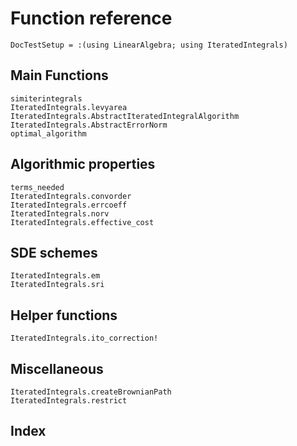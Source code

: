 # Function reference

```@meta
DocTestSetup = :(using LinearAlgebra; using IteratedIntegrals)
```

## Main Functions

```@docs
simiterintegrals
IteratedIntegrals.levyarea
IteratedIntegrals.AbstractIteratedIntegralAlgorithm
IteratedIntegrals.AbstractErrorNorm
optimal_algorithm
```

## Algorithmic properties

```@docs
terms_needed
IteratedIntegrals.convorder
IteratedIntegrals.errcoeff
IteratedIntegrals.norv
IteratedIntegrals.effective_cost
```

## SDE schemes

```@docs
IteratedIntegrals.em
IteratedIntegrals.sri
```

## Helper functions

```@docs
IteratedIntegrals.ito_correction!
```

## Miscellaneous

```@docs
IteratedIntegrals.createBrownianPath
IteratedIntegrals.restrict
```

## Index

```@index
```
